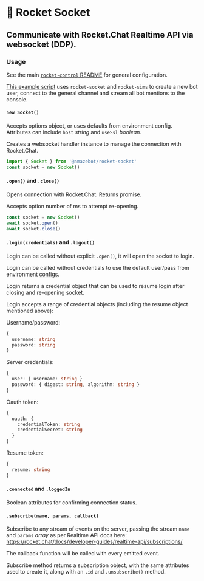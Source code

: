 [control]: https://github.com/Amazebot/rocket-control
[config]: https://github.com/Amazebot/rocket-control#config
[mentions]: https://github.com/Amazebot/rocket-control/tree/master/packages/examples/src/bot-mentions.ts

# 🔌 Rocket Socket
Communicate with Rocket.Chat Realtime API via websocket (DDP).
---

### Usage

See the main [`rocket-control` README][control] for general configuration.

[This example script][mentions] uses `rocket-socket` and `rocket-sims` to create
a new bot user, connect to the general channel and stream all bot mentions to
the console.

#### `new Socket()`

Accepts options object, or uses defaults from environment config. Attributes can
include `host` *string* and `useSsl` *boolean*.

Creates a websocket handler instance to manage the connection with Rocket.Chat.

```ts
import { Socket } from '@amazebot/rocket-socket'
const socket = new Socket()
```

#### `.open()` and `.close()`

Opens connection with Rocket.Chat. Returns promise.

Accepts option number of ms to attempt re-opening.

```ts
const socket = new Socket()
await socket.open()
await socket.close()
```

#### `.login(credentials)` and `.logout()`

Login can be called without explicit `.open()`, it will open the socket to login.

Login can be called without credentials to use the default user/pass from environment [configs][control].

Login returns a credential object that can be used to resume login after closing and re-opening socket.

Login accepts a range of credential objects (including the resume object mentioned above):

Username/password:
```ts
{
  username: string
  password: string
}
```

Server credentials:
```ts
{
  user: { username: string }
  password: { digest: string, algorithm: string }
}
```

Oauth token:
```ts
{
  oauth: {
    credentialToken: string
    credentialSecret: string
  }
}
```

Resume token:
```ts
{
  resume: string
}
```

#### `.connected` and `.loggedIn`

Boolean attributes for confirming connection status.

#### `.subscribe(name, params, callback)`

Subscribe to any stream of events on the server, passing the stream `name` and `params` *array* as per Realtime API docs here: https://rocket.chat/docs/developer-guides/realtime-api/subscriptions/

The callback function will be called with every emitted event.

Subscribe method returns a subscription object, with the same attributes used to create it, along with an `.id` and `.unsubscribe()` method.
